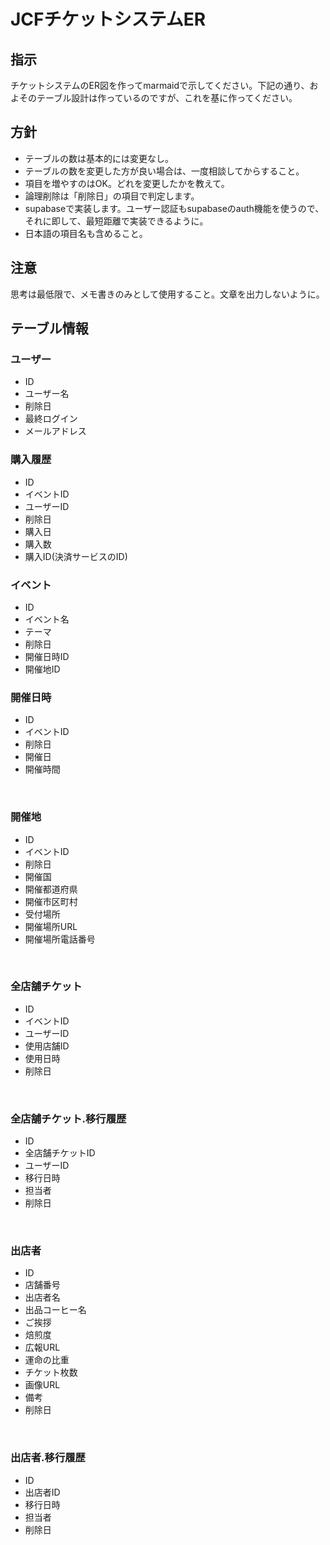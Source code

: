 # JCFチケットシステムER

## 指示

チケットシステムのER図を作ってmarmaidで示してください。下記の通り、およそのテーブル設計は作っているのですが、これを基に作ってください。

## 方針

- テーブルの数は基本的には変更なし。
- テーブルの数を変更した方が良い場合は、一度相談してからすること。
- 項目を増やすのはOK。どれを変更したかを教えて。
- 論理削除は「削除日」の項目で判定します。
- supabaseで実装します。ユーザー認証もsupabaseのauth機能を使うので、それに即して、最短距離で実装できるように。
- 日本語の項目名も含めること。

## 注意

思考は最低限で、メモ書きのみとして使用すること。文章を出力しないように。

## テーブル情報

### ユーザー

- ID
- ユーザー名
- 削除日
- 最終ログイン
- メールアドレス

### 購入履歴

- ID
- イベントID
- ユーザーID
- 削除日
- 購入日
- 購入数
- 購入ID(決済サービスのID)

### イベント

- ID
- イベント名
- テーマ
- 削除日
- 開催日時ID
- 開催地ID


### 開催日時

- ID
- イベントID
- 削除日
- 開催日
- 開催時間

 

### 開催地

- ID
- イベントID
- 削除日
- 開催国
- 開催都道府県
- 開催市区町村
- 受付場所
- 開催場所URL
- 開催場所電話番号

 
### 全店舗チケット

- ID
- イベントID
- ユーザーID
- 使用店舗ID
- 使用日時
- 削除日

 

### 全店舗チケット.移行履歴

- ID
- 全店舗チケットID
- ユーザーID
- 移行日時
- 担当者
- 削除日

 

### 出店者

- ID
- 店舗番号
- 出店者名
- 出品コーヒー名
- ご挨拶
- 焙煎度
- 広報URL
- 運命の比重
- チケット枚数
- 画像URL
- 備考
- 削除日

 
### 出店者.移行履歴

- ID
- 出店者ID
- 移行日時
- 担当者
- 削除日

